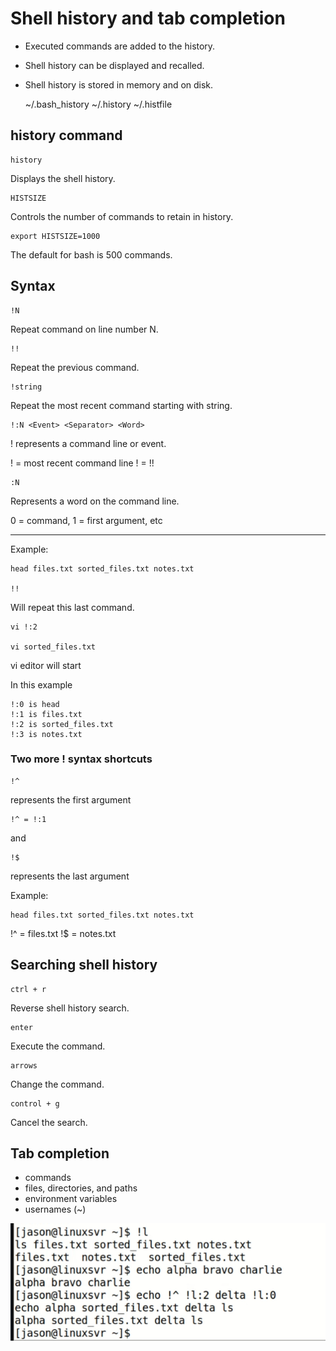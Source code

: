 # Shell history and tab completion

* Executed commands are added to the history.
* Shell history can be displayed and recalled.
* Shell history is stored in memory and on disk.

	~/.bash_history
	~/.history
	~/.histfile

## history command

	history

Displays the shell history.

	HISTSIZE

Controls the number of commands to retain in history.

	export HISTSIZE=1000

The default for bash is 500 commands.

## Syntax

	!N

Repeat command on line number N.

	!!

Repeat the previous command.

	!string

Repeat the most recent command starting with string.

	!:N <Event> <Separator> <Word>

! represents a command line or event.

! = most recent command line
! = !!

	:N

Represents a word on the command line.

0 = command, 1 = first argument, etc

---

Example:

	head files.txt sorted_files.txt notes.txt

	!!

Will repeat this last command.

	vi !:2

	vi sorted_files.txt

vi editor will start

In this example

	!:0 is head
	!:1 is files.txt
	!:2 is sorted_files.txt
	!:3 is notes.txt

### Two more ! syntax shortcuts

	!^

represents the first argument

	!^ = !:1

and

	!$

represents the last argument

Example:

	head files.txt sorted_files.txt notes.txt

!^ = files.txt
!$ = notes.txt


## Searching shell history

	ctrl + r

Reverse shell history search.

	enter

Execute the command.

	arrows

Change the command.

	control + g

Cancel the search.


## Tab completion

* commands
* files, directories, and paths
* environment variables
* usernames (~)

![compound use](pictures/history_1.png)
